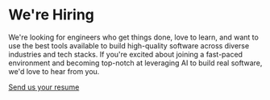 # We're Hiring

We're looking for engineers who get things done, love to learn, and want to use the best tools available to build high-quality software across diverse industries and tech stacks. If you're excited about joining a fast-paced environment and becoming top-notch at leveraging AI to build real software, we'd love to hear from you.

[Send us your resume](mailto:jobs@martian.engineering)